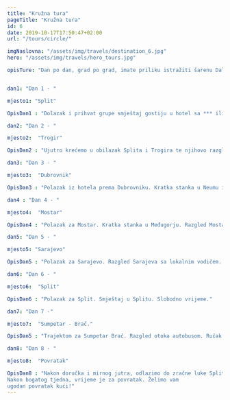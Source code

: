 ```yaml
---
title: "Kružna tura"
pageTitle: "Kružna tura"
id: 6
date: 2019-10-17T17:50:47+02:00
url: "/tours/circle/"

imgNaslovna: "/assets/img/travels/destination_6.jpg"
hero: "/assets/img/travels/hero_tours.jpg"

opisTure: "Dan po dan, grad po grad, imate priliku istražiti šarenu Dalmaciju. Sjajno vrijeme, hrana i ljudi će zbilja zaokružiti Vaše putovanje."


dan1: "Dan 1 - "

mjesto1: "Split"

OpisDan1 : "Dolazak i prihvat grupe smještaj gostiju u hotel sa *** ili **** Smještaj i doručak uključeni su u cijenu. Samo po dolasku prvi dan u hotel i večera je uključena."

dan2: "Dan 2 - "

mjesto2:  "Trogir"

OpisDan2 : "Ujutro krećemo u obilazak Splita i Trogira te njihovo razgledavanje. Ručak u Trogiru. Slobodno vrijeme. Povratak u hotel."

dan3: "Dan 3 - "

mjesto3:  "Dubrovnik"

OpisDan3 : "Polazak iz hotela prema Dubrovniku. Kratka stanka u Neumu i Stonu. Razgled stare gradske jezgre Dubrovnika. Zajednički ručak. Smještaj u hotelu na Lapadu."

dan4 : "Dan 4 - "

mjesto4:  "Mostar"

OpisDan4 : "Polazak za Mostar. Kratka stanka u Međugorju. Razgled Mostara sa lokalnim vodičem. Ručak. Smještaj u hotel."

dan5: "Dan 5 - "

mjesto5: "Sarajevo"

OpisDan5 : "Polazak za Sarajevo. Razgled Sarajeva sa lokalnim vodičem. Ručak. Smještaj u hotel."

dan6: "Dan 6 - "

mjesto6:  "Split"

OpisDan6 : "Polazak za Split. Smještaj u Splitu. Slobodno vrijeme."

dan7: "Dan 7 -"

mjesto7:  "Sumpetar - Brač."

OpisDan5 : "Trajektom za Sumpetar Brač. Razgled otoka autobusom. Ručak. Povratak u Split."

dan8: "Dan 8 - "

mjesto8:  "Povratak"

OpisDan8 : "Nakon doručka i mirnog jutra, odlazimo do zračne luke Split.
Nakon bogatog tjedna, vrijeme je za povratak. Želimo vam
ugodan povratak kući!"
---
```


